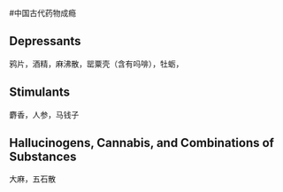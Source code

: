 #中国古代药物成瘾

## Depressants

鸦片，酒精，麻沸散，罂粟壳（含有吗啡），牡蛎，

## Stimulants

麝香，人参，马钱子

## Hallucinogens, Cannabis, and Combinations of Substances

大麻，五石散